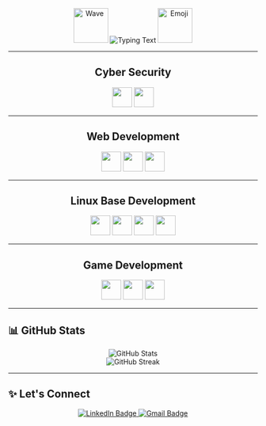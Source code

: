 <!-- Name & Animated Intro -->
<div align="center">
  <img height="70" src="https://camo.githubusercontent.com/b676b05351a07be167a2abc0ce43a28e21c1e3b7dfaafdbfe39b11e139d454ac/68747470733a2f2f6d656469612e67697068792e636f6d2f6d656469612f334f586335694d345679624c7a4b416f42522f67697068792e676966" alt="Wave" />
  <img src="https://readme-typing-svg.demolab.com?font=Fira+Code&weight=600&pause=1000&center=true&vCenter=true&width=435&lines=+++++++++++++++++Hi%2C+I'm+Nethsara+Daheminda" alt="Typing Text" />
  <img height="70" src="https://camo.githubusercontent.com/7a94504569b436498bc9a595d68ed1a06689c81a00c3bedf0db451f2e769375b/68747470733a2f2f6d656469612e67697068792e636f6d2f6d656469612f3833773853677971665966465a3549476f462f67697068792e676966" alt="Emoji" />
</div>

---

<div align="center"><h2> Cyber Security</h2></div>
<div align="center">
  <img height="40" src="https://img.shields.io/badge/Python-000000.svg?style=for-the-badge&logo=python&logoColor=blue" />
  <img height="40" src="https://img.shields.io/badge/Kali%20Linux-000000.svg?style=for-the-badge&logo=kalilinux&logoColor=blue" />
</div>

---

<div align="center"><h2> Web Development</h2></div>
<div align="center">
  <img height="40" src="https://img.shields.io/badge/CSS-000000.svg?style=for-the-badge&logo=css3&logoColor=blue" />
  <img height="40" src="https://img.shields.io/badge/HTML5-000000.svg?style=for-the-badge&logo=html5&logoColor=blue" />
  <img height="40" src="https://img.shields.io/badge/JavaScript-000000.svg?style=for-the-badge&logo=javascript&logoColor=blue" />
</div>

---

<div align="center"><h2> Linux Base Development</h2></div>
<div align="center">
  <img height="40" src="https://img.shields.io/badge/Git-000000.svg?style=for-the-badge&logo=git&logoColor=blue" />
  <img height="40" src="https://img.shields.io/badge/C++-000000.svg?style=for-the-badge&logo=c%2B%2B&logoColor=blue" />
  <img height="40" src="https://img.shields.io/badge/VScode-000000.svg?style=for-the-badge&logo=visualstudiocode&logoColor=blue" />
  <img height="40" src="https://img.shields.io/badge/GitHub-000000.svg?style=for-the-badge&logo=github&logoColor=blue" />
</div>

---

<div align="center"><h2> Game Development</h2></div>
<div align="center">
  <img height="40" src="https://img.shields.io/badge/Unity-000000.svg?style=for-the-badge&logo=unity&logoColor=blue" />
  <img height="40" src="https://img.shields.io/badge/GitHub-000000.svg?style=for-the-badge&logo=github&logoColor=blue" />
  <img height="40" src="https://img.shields.io/badge/GoogleARCore-000000.svg?style=for-the-badge&logo=ARCore&logoColor=blue" />
</div>

---

## 📊 GitHub Stats
<div align="center">
  <img src="https://github-readme-stats.vercel.app/api?username=YOUR_GITHUB_USERNAME&show_icons=true&theme=tokyonight" alt="GitHub Stats" />
  <br/>
  <img src="https://github-readme-streak-stats.herokuapp.com/?user=YOUR_GITHUB_USERNAME&theme=tokyonight" alt="GitHub Streak" />
</div>

---

## ✨ Let's Connect
<div align="center">
  <a href="https://linkedin.com/in/YOUR-LINKEDIN" target="_blank">
    <img src="https://img.shields.io/badge/LinkedIn-0A66C2?style=for-the-badge&logo=linkedin&logoColor=white" alt="LinkedIn Badge"/>
  </a>
  <a href="mailto:YOUR-EMAIL@gmail.com">
    <img src="https://img.shields.io/badge/Gmail-D14836?style=for-the-badge&logo=gmail&logoColor=white" alt="Gmail Badge"/>
  </a>
</div>
